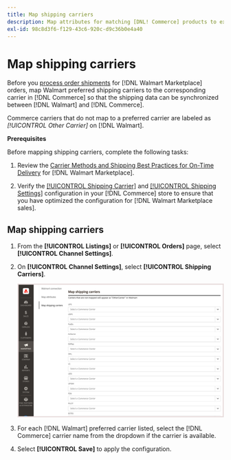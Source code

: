 ```yaml
---
title: Map shipping carriers
description: Map attributes for matching [DNL! Commerce] products to existing [!DNL Walmart Marketplace] listings and synchronizing data between [!DNL Channel Manager] and [!DNL Walmart].
exl-id: 98c8d3f6-f129-43c6-920c-d9c36b0e4a40
---
```


# Map shipping carriers

Before you [process order shipments](process-orders.md#ship-an-order) for [!DNL Walmart Marketplace] orders, map Walmart preferred shipping carriers to the corresponding carrier in [!DNL Commerce] so that the shipping data can be synchronized between [!DNL Walmart] and [!DNL Commerce].

Commerce carriers that do not map to a preferred carrier are labeled as *[!UICONTROL Other Carrier]* on [!DNL Walmart].

**Prerequisites**

Before mapping shipping carriers, complete the following tasks:

1. Review the [Carrier Methods and Shipping Best Practices for On-Time Delivery](https://sellerhelp.walmart.com/s/guide?article=000009473) for [!DNL Walmart Marketplace].

1. Verify the [[!UICONTROL Shipping Carrier]](https://docs.magento.com/user-guide/shipping/carriers.html) and [[!UICONTROL Shipping Settings]](https://docs.magento.com/user-guide/configuration/sales/shipping-settings.html) configuration in your [!DNL Commerce] store to ensure that you have optimized the configuration for [!DNL Walmart Marketplace sales].

## Map shipping carriers

1. From the **[!UICONTROL Listings]** or **[!UICONTROL Orders]** page, select **[!UICONTROL Channel Settings]**.

1. On **[!UICONTROL Channel Settings]**, select **[!UICONTROL Shipping Carriers]**.

   ![Map shipping carriers](assets/map-shipping-carriers.png)

1. For each [!DNL Walmart] preferred carrier listed, select the [!DNL Commerce] carrier name from the dropdown if the carrier is available.

1. Select **[!UICONTROL Save]** to apply the configuration.
